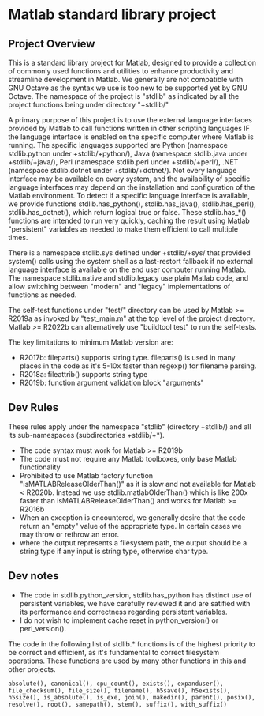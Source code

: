 # Matlab standard library project

## Project Overview

This is a standard library project for Matlab, designed to provide a collection of commonly used functions and utilities to enhance productivity and streamline development in Matlab.
We generally are not compatible with GNU Octave as the syntax we use is too new to be supported yet by GNU Octave.
The namespace of the project is "stdlib" as indicated by all the project functions being under directory "+stdlib/"

A primary purpose of this project is to use the external language interfaces provided by Matlab to call functions written in other scripting languages IF the language interface is enabled on the specific computer where Matlab is running.
The specific languages supported are Python (namespace stdlib.python under +stdlib/+python/), Java (namespace stdlib.java under +stdlib/+java/), Perl (namespace stdlib.perl under +stdlib/+perl/), .NET (namespace stdlib.dotnet under +stdlib/+dotnet/).
Not every language interface may be available on every system, and the availability of specific language interfaces may depend on the installation and configuration of the Matlab environment.
To detect if a specific language interface is available, we provide functions stdlib.has_python(), stdlib.has_java(), stdlib.has_perl(), stdlib.has_dotnet(), which return logical true or false. These stdlib.has_*() functions are intended to run very quickly, caching the result using Matlab "persistent" variables as needed to make them efficient to call multiple times.

There is a namespace stdlib.sys defined under +stdlib/+sys/ that provided system() calls using the system shell as a last-restort fallback if no external language interface is available on the end user computer running Matlab.
The namespace stdlib.native and stdlib.legacy use plain Matlab code, and allow switching between "modern" and "legacy" implementations of functions as needed.

The self-test functions under "test/" directory can be used by Matlab >= R2019a as invoked by "test_main.m" at the top level of the project directory.
Matlab >= R2022b can alternatively use "buildtool test" to run the self-tests.

The key limitations to minimum Matlab version are:

* R2017b: fileparts() supports string type. fileparts() is used in many places in the code as it's 5-10x faster than regexp() for filename parsing.
* R2018a: fileattrib() supports string type
* R2019b: function argument validation block "arguments"


## Dev Rules

These rules apply under the namespace "stdlib" (directory +stdlib/) and all its sub-namespaces (subdirectories +stdlib/+*).

- The code syntax must work for Matlab >= R2019b
- The code must not require any Matlab toolboxes, only base Matlab functionality
- Prohibited to use Matlab factory function "isMATLABReleaseOlderThan()" as it is slow and not available for Matlab < R2020b. Instead we use stdlib.matlabOlderThan() which is like 200x faster than isMATLABReleaseOlderThan() and works for Matlab >= R2016b
- When an exception is encountered, we generally desire that the code return an "empty" value of the appropriate type. In certain cases we may throw or rethrow an error.
- where the output represents a filesystem path, the output should be a string type if any input is string type, otherwise char type.

## Dev notes

- The code in stdlib.python_version, stdlib.has_python has distinct use of persistent variables, we have carefully reviewed it and are satified with its performance and correctness regarding persistent variables.
- I do not wish to implement cache reset in python_version() or perl_version().

The code in the following list of stdlib.* functions is of the highest priority to be correct and efficient, as it's fundamental to correct filesystem operations. These functions are used by many other functions in this and other projects.

```
absolute(), canonical(), cpu_count(), exists(), expanduser(), file_checksum(), file_size(), filename(), h5save(), h5exists(), h5size(), is_absolute(), is_exe, join(), makedir(), parent(), posix(), resolve(), root(), samepath(), stem(), suffix(), with_suffix()
```
